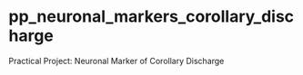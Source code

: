 # pp_neuronal_markers_corollary_discharge
Practical Project: Neuronal Marker of Corollary Discharge
